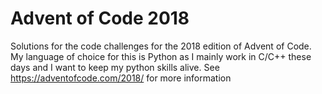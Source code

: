 # Advent of Code 2018
Solutions for the code challenges for the 2018 edition of Advent of Code.
My language of choice for this is Python as I mainly work in C/C++ these days and I want to keep my python skills alive.
See https://adventofcode.com/2018/ for more information

